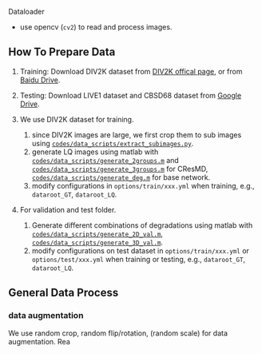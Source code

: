 Dataloader

- use opencv (`cv2`) to read and process images.

## How To Prepare Data
1. Training: Download DIV2K dataset from [DIV2K offical page](https://data.vision.ee.ethz.ch/cvl/DIV2K/), or from [Baidu Drive](https://pan.baidu.com/s/1LUj90_skqlVw4rjRVeEoiw).
1. Testing: Download LIVE1 dataset and CBSD68 dataset from [Google Drive](https://drive.google.com/drive/folders/1-ye2s6og03jHh5A0cjtINpOUickJEra0?usp=sharing).

1. We use DIV2K dataset for training. 
    1. since DIV2K images are large, we first crop them to sub images using [`codes/data_scripts/extract_subimages.py`](../data_scripts/extract_subimages.py). 
    1. generate LQ images using matlab with [`codes/data_scripts/generate_2groups.m`](../data_scripts/generate_2groups.m) and [`codes/data_scripts/generate_3groups.m`](../data_scripts/generate_3groups.m) for CResMD, [`codes/data_scripts/generate_deg.m`](../data_scripts/generate_deg.m) for base network. 
    1. modify configurations in `options/train/xxx.yml` when training, e.g., `dataroot_GT`, `dataroot_LQ`.


1. For validation and test folder.
	1. Generate different combinations of degradations using matlab with [`codes/data_scripts/generate_2D_val.m`](../data_scripts/generate_2D_val.m), [`codes/data_scripts/generate_3D_val.m`](../data_scripts/generate_3D_val.m).
	1. modify configurations on test dataset in `options/train/xxx.yml` or `options/test/xxx.yml` when training or testing, e.g., `dataroot_GT`, `dataroot_LQ`.

## General Data Process
### data augmentation
We use random crop, random flip/rotation, (random scale) for data augmentation. 
Rea